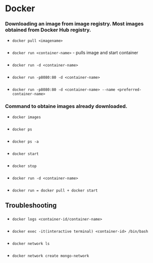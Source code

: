 # Docker

### Downloading an image from image registry. Most images obtained from Docker Hub registry.
- ```docker pull <imagename>```

###
- ```docker run <container-name>``` - pulls image and start container

###
- ```docker run -d <container-name>```

###
- ```docker run -p8080:80 -d <container-name>```

###
- ```docker run -p8080:80 -d <container-name> --name <preferred-container-name>```

### Command to obtaine images already downloaded.
- ```docker images```

###
- ```docker ps```

###
- ```docker ps -a```

###
- ```docker start```

###
- ```docker stop```

###
- ```docker run -d <container-name>```

###
- ```docker run = docker pull + docker start```



## Troubleshooting

###
- ```docker logs <container-id/container-name>```

###
- ```docker exec -it(interactive terminal) <container-id> /bin/bash ```

###
- ```docker network ls```

###
- ```docker network create mongo-network```